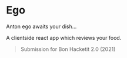 # Ego
Anton ego awaits your dish...

A clientside react app which reviews your food.

> Submission for Bon Hacketit 2.0 (2021)